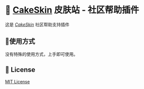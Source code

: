# 🤔 [CakeSkin](https://skin.cakemc.top) 皮肤站 - 社区帮助插件
这是 _[CakeSkin](https://skin.cakemc.top)_ 社区帮助支持插件

## 🚄使用方式

没有特殊的使用方式，上手即可使用。

## 📕 License

[MIT License](https://github.com/cake-mc/CakeSkin-Helper/blob/master/LICENSE)

